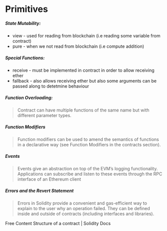# Primitives

##### State Mutability:

- view - used for reading from blockchain (i.e reading some variable from contract)
- pure - when we not read from blockchain (i.e compute addition)

##### Special Functions:

- receive - must be implemented in contract in order to allow receiving ether
- fallback - also allows receiving ether but also some arguments can be passed along to detetmine behaviour

##### Function Overloading:

> Contract can have multiple functions of the same name but with different parameter types.

##### Function Modifiers

> Function modifiers can be used to amend the semantics of functions in a declarative way (see Function Modifiers in the contracts section).

##### Events

> Events give an abstraction on top of the EVM’s logging functionality. Applications can subscribe and listen to these events through the RPC interface of an Ethereum client

##### Errors and the Revert Statement

> Errors in Solidity provide a convenient and gas-efficient way to explain to the user why an operation failed. They can be defined inside and outside of contracts (including interfaces and libraries).

<ResourceGroupTitle>Free Content</ResourceGroupTitle>
<BadgeLink colorScheme='yellow' badgeText='Read' href='https://docs.soliditylang.org/en/v0.8.16/structure-of-a-contract.html?highlight=modifiers#structure-of-a-contract'>Structure of a contract | Solidity Docs</BadgeLink>
